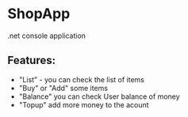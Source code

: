 # ShopApp
.net console application

## Features:
* "List" - you can check the list of items
* "Buy" or "Add" some items
* "Balance" you can check User balance of money
* "Topup" add more money to the acount
